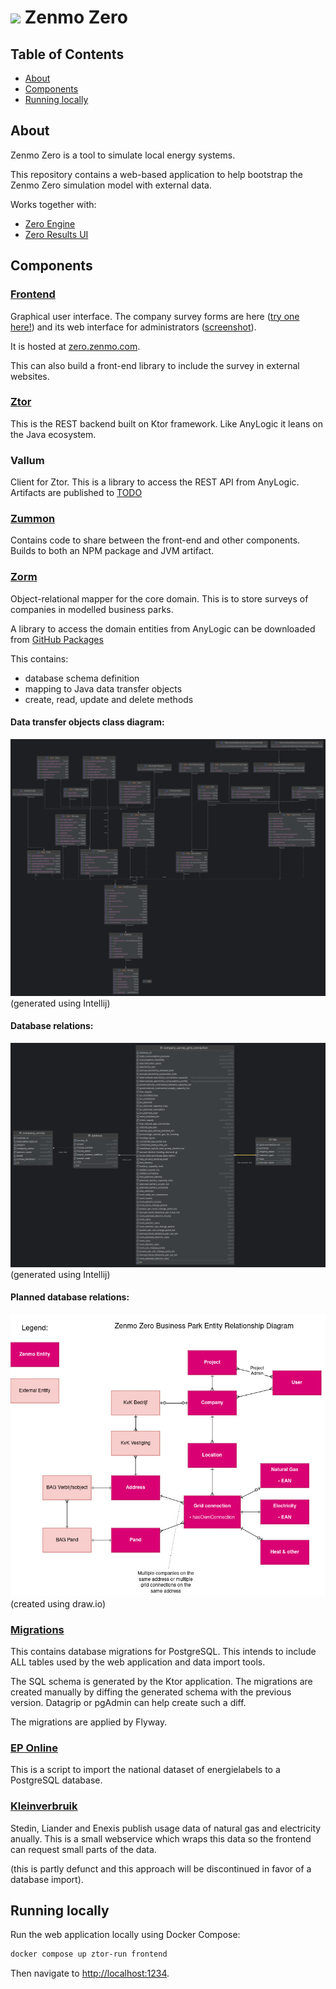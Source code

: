 <img src="https://zenmo.com/wp-content/uploads/elementor/thumbs/zenmo-logo-website-light-grey-square-o1piz2j6llwl7n0xd84ywkivuyf22xei68ewzwrvmc.png" height="30px"/> Zenmo Zero
==========

Table of Contents
-----------------

- [About](#about)
- [Components](#Components)
- [Running locally](#running-locally)

About
-----

Zenmo Zero is a tool to simulate local energy systems.

This repository contains a web-based application to help bootstrap the Zenmo Zero simulation model with external data.

Works together with:

* [Zero Engine](https://github.com/Zenmo/zero_engine)
* [Zero Results UI](https://github.com/Zenmo/zero_results_UI)

Components
----------

### [Frontend](frontend)

Graphical user interface. The company survey forms are here ([try one here!](https://zero-test.zenmo.com/bedrijven-hessenpoort)) and its web interface for administrators ([screenshot](docs/admin-screenshot.jpg)). 

It is hosted at [zero.zenmo.com](https://zero.zenmo.com).

This can also build a front-end library to include the survey in external websites.

### [Ztor](ztor)

This is the REST backend built on Ktor framework. 
Like AnyLogic it leans on the Java ecosystem.

### Vallum

Client for Ztor. This is a library to access the REST API from AnyLogic.
Artifacts are published to [TODO](https://github.com/zenmo/)

### [Zummon](zummon)

Contains code to share between the front-end and other components. 
Builds to both an NPM package and JVM artifact. 

### [Zorm](zorm)

Object-relational mapper for the core domain. This is to store surveys of companies in 
modelled business parks.

A library to access the domain entities from AnyLogic can be downloaded from [GitHub Packages](https://github.com/Zenmo/zero/packages/2104350)

This contains:

* database schema definition
* mapping to Java data transfer objects
* create, read, update and delete methods

#### Data transfer objects class diagram:

![](docs/dto-class-diagram.png)
(generated using Intellij)

#### Database relations:

![](docs/erd.png)
(generated using Intellij)

#### Planned database relations:
![](docs/erd-future.jpg)
(created using draw.io)


### [Migrations](migrations)

This contains database migrations for PostgreSQL.
This intends to include ALL tables used by the web application and data import tools.

The SQL schema is generated by the Ktor application.
The migrations are created manually by diffing the generated schema with the previous version. Datagrip or pgAdmin can help create such a diff.

The migrations are applied by Flyway.

### [EP Online](ep-online)

This is a script to import the national dataset of energielabels to a PostgreSQL database.

### [Kleinverbruik](kleinverbruik)

Stedin, Liander and Enexis publish usage data of natural gas and electricity anually.
This is a small webservice which wraps this data so the frontend can request small parts of the data.

(this is partly defunct and this approach will be discontinued in favor of a database import).

Running locally
---

Run the web application locally using Docker Compose:

```bash
docker compose up ztor-run frontend
```

Then navigate to [http://localhost:1234](http://localhost:1234).
